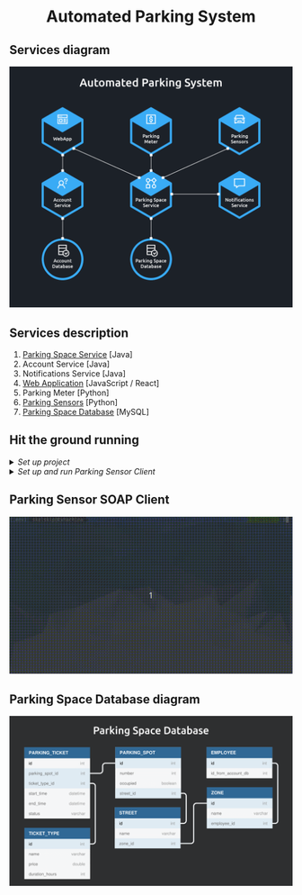 <h1 align="center">Automated Parking System</h1>

## Services diagram

<p align="center"> 
    <img width="600" src="./docs/services.png" alt="Services Diagram">
</p>

## Services description

1. [Parking Space Service](./01_parking_space_service/) [Java]
2. Account Service [Java]
3. Notifications Service [Java]
4. [Web Application](./04_web_application/) [JavaScript / React]
5. Parking Meter [Python]
6. [Parking Sensors](./06_parking_sensor) [Python]
7. [Parking Space Database](./07_parking_space_database) [MySQL]

## Hit the ground running

<details><summary><i>Set up project</i></summary><p>

```bash
# clone repository
git clone https://github.com/SkalskiP/WebServicesShowOff.git

# navigate to main directory
cd WebServicesShowOff
```
</p></details>

<details><summary><i>Set up and run Parking Sensor Client</i></summary><p>

```bash
# navigate to parking sensor directory
cd 06_parking_sensor

# run set up shell script
sudo sh setup_python_with_env.sh

# activate virtual environment
source .env/bin/activate

# run client
python3 parking_sensor_terminal.py
```
</p></details>

## Parking Sensor SOAP Client

<p align="center"> 
    <img width="600" src="./docs/parking_sensor_mock.gif" alt="Services Diagram">
</p>

## Parking Space Database diagram

<p align="center"> 
    <img width="600" src="./docs/parking_space_database.png" alt="Services Diagram">
</p>
